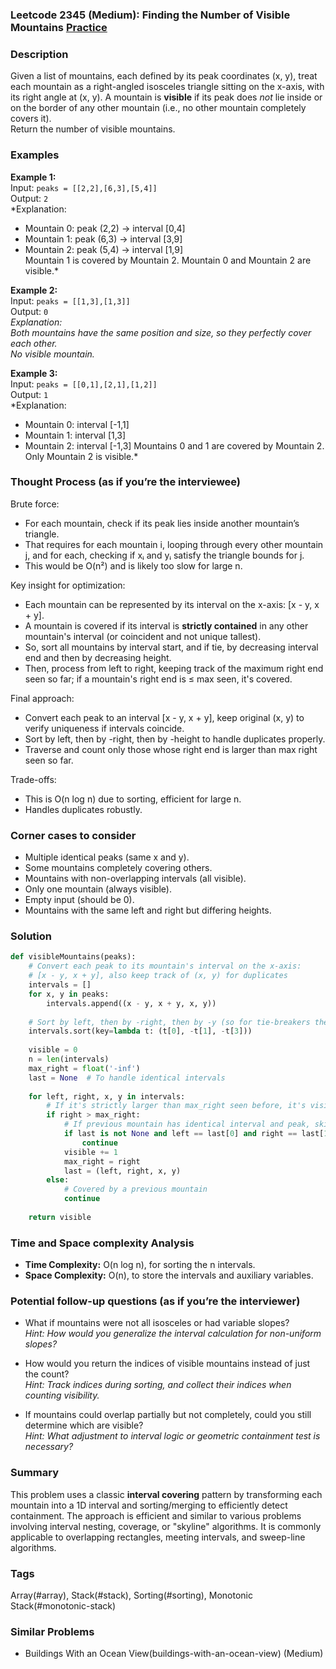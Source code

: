 ### Leetcode 2345 (Medium): Finding the Number of Visible Mountains [Practice](https://leetcode.com/problems/finding-the-number-of-visible-mountains)

### Description  
Given a list of mountains, each defined by its peak coordinates (x, y), treat each mountain as a right-angled isosceles triangle sitting on the x-axis, with its right angle at (x, y). A mountain is **visible** if its peak does *not* lie inside or on the border of any other mountain (i.e., no other mountain completely covers it).  
Return the number of visible mountains.

### Examples  

**Example 1:**  
Input: `peaks = [[2,2],[6,3],[5,4]]`  
Output: `2`  
*Explanation:  
- Mountain 0: peak (2,2) → interval [0,4]  
- Mountain 1: peak (6,3) → interval [3,9]  
- Mountain 2: peak (5,4) → interval [1,9]  
Mountain 1 is covered by Mountain 2. Mountain 0 and Mountain 2 are visible.*

**Example 2:**  
Input: `peaks = [[1,3],[1,3]]`  
Output: `0`  
*Explanation:  
Both mountains have the same position and size, so they perfectly cover each other.  
No visible mountain.*

**Example 3:**  
Input: `peaks = [[0,1],[2,1],[1,2]]`  
Output: `1`  
*Explanation:  
- Mountain 0: interval [-1,1]
- Mountain 1: interval [1,3]
- Mountain 2: interval [-1,3]
Mountains 0 and 1 are covered by Mountain 2. Only Mountain 2 is visible.*

### Thought Process (as if you’re the interviewee)  
Brute force:  
- For each mountain, check if its peak lies inside another mountain’s triangle.  
- That requires for each mountain i, looping through every other mountain j, and for each, checking if xᵢ and yᵢ satisfy the triangle bounds for j.  
- This would be O(n²) and is likely too slow for large n.

Key insight for optimization:  
- Each mountain can be represented by its interval on the x-axis: [x - y, x + y].
- A mountain is covered if its interval is **strictly contained** in any other mountain's interval (or coincident and not unique tallest).
- So, sort all mountains by interval start, and if tie, by decreasing interval end and then by decreasing height.  
- Then, process from left to right, keeping track of the maximum right end seen so far; if a mountain's right end is ≤ max seen, it's covered.

Final approach:  
- Convert each peak to an interval [x - y, x + y], keep original (x, y) to verify uniqueness if intervals coincide.
- Sort by left, then by -right, then by -height to handle duplicates properly.
- Traverse and count only those whose right end is larger than max right seen so far.

Trade-offs:  
- This is O(n log n) due to sorting, efficient for large n.
- Handles duplicates robustly.

### Corner cases to consider  
- Multiple identical peaks (same x and y).
- Some mountains completely covering others.
- Mountains with non-overlapping intervals (all visible).
- Only one mountain (always visible).
- Empty input (should be 0).
- Mountains with the same left and right but differing heights.

### Solution

```python
def visibleMountains(peaks):
    # Convert each peak to its mountain's interval on the x-axis:
    # [x - y, x + y], also keep track of (x, y) for duplicates
    intervals = []
    for x, y in peaks:
        intervals.append((x - y, x + y, x, y))
    
    # Sort by left, then by -right, then by -y (so for tie-breakers the biggest covers)
    intervals.sort(key=lambda t: (t[0], -t[1], -t[3]))
    
    visible = 0
    n = len(intervals)
    max_right = float('-inf')
    last = None  # To handle identical intervals
    
    for left, right, x, y in intervals:
        # If it's strictly larger than max_right seen before, it's visible
        if right > max_right:
            # If previous mountain has identical interval and peak, skip counting it again
            if last is not None and left == last[0] and right == last[1] and x == last[2] and y == last[3]:
                continue
            visible += 1
            max_right = right
            last = (left, right, x, y)
        else:
            # Covered by a previous mountain
            continue
            
    return visible
```

### Time and Space complexity Analysis  

- **Time Complexity:** O(n log n), for sorting the n intervals.  
- **Space Complexity:** O(n), to store the intervals and auxiliary variables.

### Potential follow-up questions (as if you’re the interviewer)  

- What if mountains were not all isosceles or had variable slopes?  
  *Hint: How would you generalize the interval calculation for non-uniform slopes?*

- How would you return the indices of visible mountains instead of just the count?  
  *Hint: Track indices during sorting, and collect their indices when counting visibility.*

- If mountains could overlap partially but not completely, could you still determine which are visible?  
  *Hint: What adjustment to interval logic or geometric containment test is necessary?*

### Summary
This problem uses a classic **interval covering** pattern by transforming each mountain into a 1D interval and sorting/merging to efficiently detect containment. The approach is efficient and similar to various problems involving interval nesting, coverage, or "skyline" algorithms. It is commonly applicable to overlapping rectangles, meeting intervals, and sweep-line algorithms.

### Tags
Array(#array), Stack(#stack), Sorting(#sorting), Monotonic Stack(#monotonic-stack)

### Similar Problems
- Buildings With an Ocean View(buildings-with-an-ocean-view) (Medium)